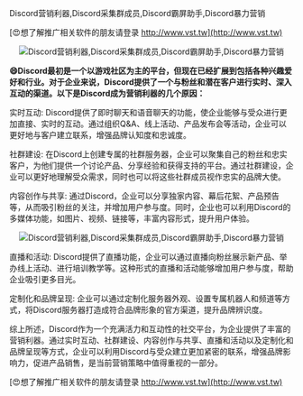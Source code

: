 Discord营销利器,Discord采集群成员,Discord霸屏助手,Discord暴力营销

[😍想了解推广相关软件的朋友请登录 http://www.vst.tw](http://www.vst.tw)

 <center><img src="https://vst.tw/MP4/tuiguang/png/5.png" alt="Discord营销利器,Discord采集群成员,Discord霸屏助手,Discord暴力营销"></center>

**😄Discord最初是一个以游戏社区为主的平台，但现在已经扩展到包括各种兴趣爱好和行业。对于企业来说，Discord提供了一个与粉丝和潜在客户进行实时、深入互动的渠道。以下是Discord成为营销利器的几个原因：**

实时互动: Discord提供了即时聊天和语音聊天的功能，使企业能够与受众进行更加直接、实时的互动。通过组织Q&A、线上活动、产品发布会等活动，企业可以更好地与客户建立联系，增强品牌认知度和忠诚度。

社群建设: 在Discord上创建专属的社群服务器，企业可以聚集自己的粉丝和忠实客户，为他们提供一个讨论产品、分享经验和获得支持的平台。通过社群建设，企业可以更好地理解受众需求，同时也可以将这些社群成员视作忠实的品牌大使。

内容创作与共享: 通过Discord，企业可以分享独家内容、幕后花絮、产品预告等，从而吸引粉丝的关注，并增加用户参与度。同时，企业也可以利用Discord的多媒体功能，如图片、视频、链接等，丰富内容形式，提升用户体验。

 <center><img src="https://vst.tw/MP4/tuiguang/png/8.png" alt="Discord营销利器,Discord采集群成员,Discord霸屏助手,Discord暴力营销"></center>

直播和活动: Discord提供了直播功能，企业可以通过直播向粉丝展示新产品、举办线上活动、进行培训教学等。这种形式的直播和活动能够增加用户参与度，帮助企业吸引更多目光。

定制化和品牌呈现: 企业可以通过定制化服务器外观、设置专属机器人和频道等方式，将Discord服务器打造成符合品牌形象的官方渠道，提升品牌辨识度。

综上所述，Discord作为一个充满活力和互动性的社交平台，为企业提供了丰富的营销利器。通过实时互动、社群建设、内容创作与共享、直播和活动以及定制化和品牌呈现等方式，企业可以利用Discord与受众建立更加紧密的联系，增强品牌影响力，促进产品销售，是当前营销策略中值得重视的一部分。

[😍想了解推广相关软件的朋友请登录 http://www.vst.tw](http://www.vst.tw)



